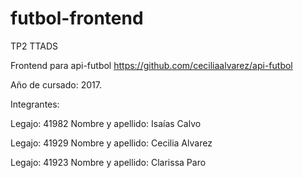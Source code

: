 # futbol-frontend
TP2 TTADS

Frontend para api-futbol https://github.com/ceciliaalvarez/api-futbol

Año de cursado: 2017.

Integrantes:

Legajo: 41982 Nombre y apellido: Isaías Calvo

Legajo: 41929 Nombre y apellido: Cecilia Alvarez

Legajo: 41923 Nombre y apellido: Clarissa Paro
